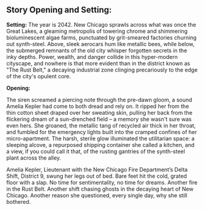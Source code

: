 ## Story Opening and Setting:

**Setting:** The year is 2042. New Chicago sprawls across what was once the Great Lakes, a gleaming metropolis of towering chrome and shimmering bioluminescent algae farms, punctuated by grit-smeared factories churning out synth-steel. Above, sleek aerocars hum like metallic bees, while below, the submerged remnants of the old city whisper forgotten secrets in the inky depths. Power, wealth, and danger collide in this hyper-modern cityscape, and nowhere is that more evident than in the district known as "The Rust Belt," a decaying industrial zone clinging precariously to the edge of the city's opulent core.

**Opening:**

The siren screamed a piercing note through the pre-dawn gloom, a sound Amelia Kepler had come to both dread and rely on. It ripped her from the thin cotton sheet draped over her sweating skin, pulling her back from the flickering dream of a sun-drenched field – a memory she wasn't sure was even hers. She groaned, the metallic tang of recycled air thick in her throat, and fumbled for the emergency lights built into the cramped confines of her micro-apartment. The harsh, sterile glow illuminated the utilitarian space: a sleeping alcove, a repurposed shipping container she called a kitchen, and a view, if you could call it that, of the rusting gantries of the synth-steel plant across the alley.

Amelia Kepler, Lieutenant with the New Chicago Fire Department’s Delta Shift, District 9, swung her legs out of bed. Bare feet hit the cold, grated floor with a slap. No time for sentimentality, no time for dreams. Another fire in the Rust Belt. Another shift chasing ghosts in the decaying heart of New Chicago. Another reason she questioned, every single day, why she still bothered.
